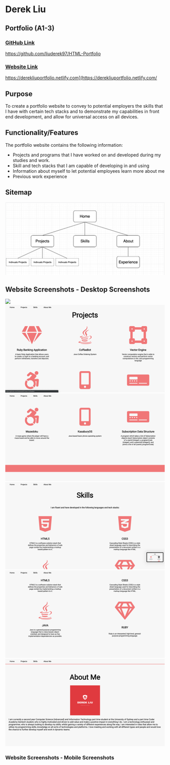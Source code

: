 # Derek Liu

## Portfolio (A1-3)

### <u>GitHub Link</u>

<https://github.com/liuderek97/HTML-Portfolio>

### <u>Website Link</u>

<https://derekliuportfolio.netlify.com](https://derekliuportfolio.netlify.com/>

## Purpose

To create a portfolio website to convey to potential employers the skills that I have with certain tech stacks and to demonstrate my capabilities in front end development, and allow for universal access on all devices.

## Functionality/Features

The portfolio website contains the following information:

- Projects and programs that I have worked on and developed during my studies and work.
- Skill and tech stacks that I am capable of developing in and using 
- Information about myself to let potential employees learn more about me
- Previous work experience 

## Sitemap

<img src="images/Sitemap.png" >

## Website Screenshots - Desktop Screenshots


<img src="images/Home Screen Shot.png"   />  


<img src="images/Projects Screenshot.png" /> 


<img src="images/Projects pt2 screenshot.png" >  


<img src="images/Skills screenshot.png" />  


<img src="images/Skills Pt2.png"  />  


<img src="images/About screenshot.png" />

### Website Screenshots - Mobile Screenshots



